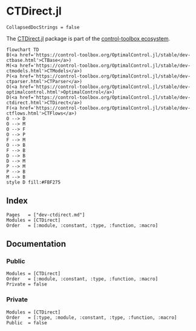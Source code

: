 # CTDirect.jl

```@meta
CollapsedDocStrings = false
```

The [CTDirect.jl](control-toolbox.org/CTDirect.jl) package is part of the [control-toolbox ecosystem](https://github.com/control-toolbox).

```mermaid
flowchart TD
B(<a href='https://control-toolbox.org/OptimalControl.jl/stable/dev-ctbase.html'>CTBase</a>)
M(<a href='https://control-toolbox.org/OptimalControl.jl/stable/dev-ctmodels.html'>CTModels</a>)
P(<a href='https://control-toolbox.org/OptimalControl.jl/stable/dev-ctparser.html'>CTParser</a>)
O(<a href='https://control-toolbox.org/OptimalControl.jl/stable/dev-optimalcontrol.html'>OptimalControl</a>)
D(<a href='https://control-toolbox.org/OptimalControl.jl/stable/dev-ctdirect.html'>CTDirect</a>)
F(<a href='https://control-toolbox.org/OptimalControl.jl/stable/dev-ctflows.html'>CTFlows</a>)
O --> D
O --> M
O --> F
O --> P
F --> M
O --> B
F --> B
D --> B
D --> M
P --> M
P --> B
M --> B
style D fill:#FBF275
```

## Index

```@index
Pages   = ["dev-ctdirect.md"]
Modules = [CTDirect]
Order   = [:module, :constant, :type, :function, :macro]
```

## Documentation

### Public

```@autodocs
Modules = [CTDirect]
Order   = [:module, :constant, :type, :function, :macro]
Private = false
```

### Private

```@autodocs
Modules = [CTDirect]
Order   = [:type, :module, :constant, :type, :function, :macro]
Public  = false
```